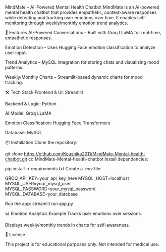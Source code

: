 MindMate – AI-Powered Mental Health Chatbot
MindMate is an AI-powered mental health chatbot that provides empathetic, context-aware responses while detecting and tracking user emotions over time. It enables self-monitoring through weekly/monthly emotion trend analytics.

🚀 Features
AI-Powered Conversations – Built with Groq LLaMA for real-time, empathetic responses.

Emotion Detection – Uses Hugging Face emotion classification to analyze user input.

Trend Analytics – MySQL integration for storing chats and visualizing mood patterns.

Weekly/Monthly Charts – Streamlit-based dynamic charts for mood tracking.

🛠 Tech Stack
Frontend & UI: Streamlit

Backend & Logic: Python

AI Model: Groq LLaMA

Emotion Classification: Hugging Face Transformers

Database: MySQL

📦 Installation
Clone the repository:

git clone https://github.com/Koushika2011/MindMate-Mental-health-chatbot.git
cd MindMate-Mental-health-chatbot
Install dependencies:

pip install -r requirements.txt
Create a .env file:

GROQ_API_KEY=your_api_key_here
MYSQL_HOST=localhost
MYSQL_USER=your_mysql_user
MYSQL_PASSWORD=your_mysql_password
MYSQL_DATABASE=your_database

Run the app:
streamlit run app.py

📊 Emotion Analytics Example
Tracks user emotions over sessions.

Displays weekly/monthly trends in charts for self-awareness.

📜 License

This project is for educational purposes only. Not intended for medical use.
